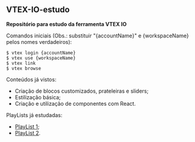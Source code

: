 ## VTEX-IO-estudo
<b>Repositório para estudo da ferramenta VTEX IO</b>

Comandos iniciais (Obs.: substituir "{accountName}" e {workspaceName} pelos nomes verdadeiros):

```console
$ vtex login {accountName}
$ vtex use {workspaceName}
$ vtex link
$ vtex browse
```

Conteúdos já vistos:

<ul>
    <li>Criação de blocos customizados, prateleiras e sliders;</li>
    <li>Estilização básica;</li>
    <li>Criação e utilização de componentes com React.</li>
</ul>

PlayLists já estudadas:

<ul>
    <li><a href="https://www.youtube.com/playlist?list=PLVWqymlUtVYYHSuppKvz6pDvln3FGeHve">PlayList 1</a>;</li>
    <li><a href="https://www.youtube.com/playlist?list=PL266MvnWBNFes4bxPr1EfMGeK4B4Zz-sW"> PlayList 2</a>.</li>
</ul>